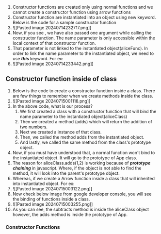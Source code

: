 1. Constructor functions are created only using normal functions and we cannot create a constructor function using arrow functions
2. Constructor function are instantiated into an object using new keyword. Below is the code for a sample constructor function
3. ![[Pasted image 20240714232717.png]]
4. Now, if you see , we have also passed one argument while calling the constructor function. The name parameter is only accessible within the local context of that constructor function.
5. That parameter is not linked to the instantiated object(aliceFunc). In order to link the name parameter to the instantiated object, we need to use ***this*** keyword. For ex:
6. ![[Pasted image 20240714233442.png]]


## Constructor function inside of class
1. Below is the code to create a constructor function inside a class. There are few things to remember when we create methods inside the class.
2. ![[Pasted image 20240715001118.png]]
3. In the above code, what is our process?
	1. We first created a class with a constructor function that will bind the name parameter to the instantiated object(aliceClass)
	2. Then we created a method (adds) which will return the addition of two numbers.
	3. Next we created a instance of that class.
	4. Then, we called the method adds from the instantiated object. 
	5. And lastly, we called the same method from the class's prototype object.
4. Now, if you must have understood that, a normal function won't bind to the instantiated object. It will go to the prototype of App class.
5. The reason for aliceClass.adds(1,2) is working because of ***prototype chaining*** in javascript. Where, if the object is not able to find the method, it will look into the parent's prototype object.
6. Whereas, if we create a Arrow function inside a class that will inherited into instantiated object. For ex:
7. ![[Pasted image 20240715003122.png]]
8. Now check below image from google developer console, you will see the binding of functions inside a class.
9. ![[Pasted image 20240715003255.png]]
10. As you can see, the subtracts method is inside the aliceClass object however, the adds method is inside the prototype of App.
### Constructor Functions